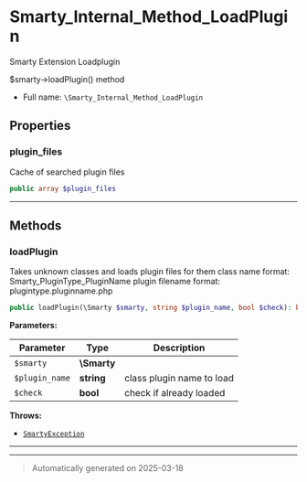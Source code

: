 
# Smarty_Internal_Method_LoadPlugin

Smarty Extension Loadplugin

$smarty->loadPlugin() method

* Full name: `\Smarty_Internal_Method_LoadPlugin`



## Properties


### plugin_files

Cache of searched plugin files

```php
public array $plugin_files
```






***

## Methods


### loadPlugin

Takes unknown classes and loads plugin files for them
class name format: Smarty_PluginType_PluginName
plugin filename format: plugintype.pluginname.php

```php
public loadPlugin(\Smarty $smarty, string $plugin_name, bool $check): bool|string
```








**Parameters:**

| Parameter | Type | Description |
|-----------|------|-------------|
| `$smarty` | **\Smarty** |  |
| `$plugin_name` | **string** | class plugin name to load |
| `$check` | **bool** | check if already loaded |




**Throws:**

- [`SmartyException`](./SmartyException.md)



***


***
> Automatically generated on 2025-03-18
